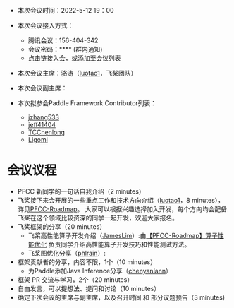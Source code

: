 - 本次会议时间：2022-5-12 19：00
- 本次会议接入方式： 
  - 腾讯会议：156-404-342
  - 会议密码：**** (群内通知)
  - [点击链接入会](https://meeting.tencent.com/dm/HO3hhiOEHOba)，或添加至会议列表
- 本次会议主席：骆涛（[luotao1](https://github.com/luotao1)，飞桨团队）
- 本次会议副主席：

- 本次拟参会Paddle Framework Contributor列表：
    - [jzhang533](https://github.com/jzhang533)
    - [jeff41404](https://github.com/jeff41404)
    - [TCChenlong](https://github.com/TCChenlong)
    - [Ligoml](https://github.com/Ligoml)

# 会议议程

- PFCC 新同学的一句话自我介绍（2 minutes）
- 飞桨接下来会开展的一些重点工作和技术方向介绍（[luotao1](https://github.com/luotao1)，8 minutes），详见[PFCC-Roadmap]()。
  大家可以根据兴趣选择加入开发，每个方向均会配备飞桨在这个领域比较资深的同学一起开发，欢迎大家报名。
- 飞桨框架的分享（20 minutes）
  - 飞桨高性能算子开发介绍（[JamesLim](https://github.com/JamesLim)）:由[【PFCC-Roadmap】算子性能优化](https://github.com/PaddlePaddle/Paddle/issues/42286)
    负责同学介绍高性能算子开发技巧和性能测试方法。
  - 飞桨图优化分享（[phlrain](https://github.com/phlrain)）:
- 框架贡献者的分享，内容不限，1个（10 minutes）
  - 为Paddle添加Java Inference分享（[chenyanlann](https://github.com/chenyanlann)）
- 框架 PR 交流与学习，2个（20 minutes）
- 自由发言，可以提想法、提问和讨论（10 minutes）
- 确定下次会议的主席与副主席，以及召开时间 和 部分议题预告（3 minutes)
